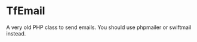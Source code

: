 TfEmail
========

A very old PHP class to send emails.
You should use phpmailer or swiftmail instead.
